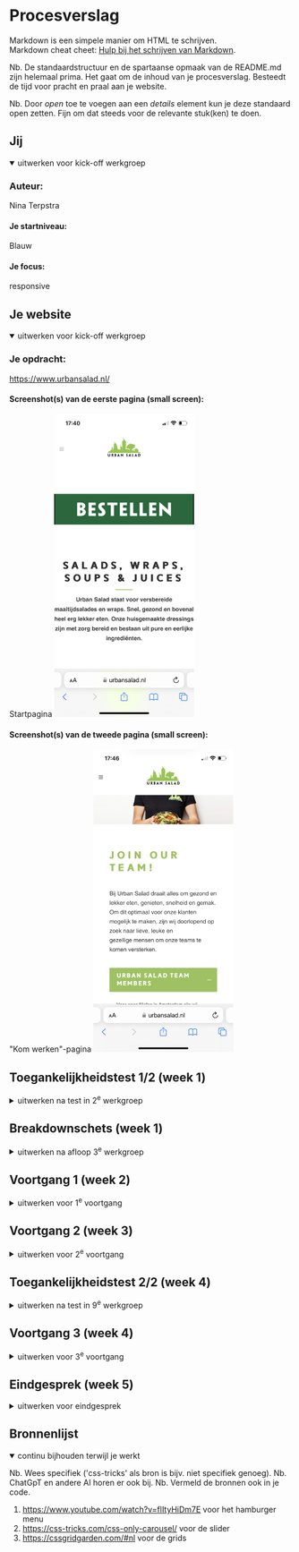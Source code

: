 # Procesverslag
Markdown is een simpele manier om HTML te schrijven.  
Markdown cheat cheet: [Hulp bij het schrijven van Markdown](https://github.com/adam-p/markdown-here/wiki/Markdown-Cheatsheet).

Nb. De standaardstructuur en de spartaanse opmaak van de README.md zijn helemaal prima. Het gaat om de inhoud van je procesverslag. Besteedt de tijd voor pracht en praal aan je website.

Nb. Door *open* toe te voegen aan een *details* element kun je deze standaard open zetten. Fijn om dat steeds voor de relevante stuk(ken) te doen.





## Jij

<details open>
  <summary>uitwerken voor kick-off werkgroep</summary>

  ### Auteur:
  Nina Terpstra

  #### Je startniveau:
  Blauw

  #### Je focus:
  responsive 
 
</details>





## Je website

<details open>
  <summary>uitwerken voor kick-off werkgroep</summary>

  ### Je opdracht:
  https://www.urbansalad.nl/

  #### Screenshot(s) van de eerste pagina (small screen): 
  Startpagina
  <img src="readme-images/IMG_B2935A372A73-1.jpeg" width="250px" alt="beginpagina">

  #### Screenshot(s) van de tweede pagina (small screen):
  "Kom werken"-pagina
  <img src="readme-images/IMG_B88EB7AC1C1C-1.jpeg" width="250px" alt="pagina over bij US komen werken">
 
</details>



## Toegankelijkheidstest 1/2 (week 1)

<details>
  <summary>uitwerken na test in 2<sup>e</sup> werkgroep</summary>

  ### Bevindingen
  Lijst met je bevindingen die in de test naar voren kwamen:
  De website die ik heb gekozen, is redelijk goed gemaakt voor een Voice Over. Alles wordt goed uitgesproken, alleen een aantal 
  afbeeldingen zijn niet goed omschreven. Ook is er gebruik gemaakt van een duidelijke taal, zonder bijvoorbeeld metaforen. Wel komen er een aantal onderdelen niet voor in de Voice-over die je wel op de site ziet.
</details>



## Breakdownschets (week 1)

<details>
  <summary>uitwerken na afloop 3<sup>e</sup> werkgroep</summary>

  ### de hele pagina: 
  <img src="readme-images/IMG_0435.jpg" width="375px" alt="breakdown van de hele pagina">

</details>





## Voortgang 1 (week 2)

<details>
  <summary>uitwerken voor 1<sup>e</sup> voortgang</summary>

  ### Stand van zaken
  Ik wist al welke site ik wilde gaan doen, namelijk die van mijn werk. Aangezien daar nog heel veel aan verbeterd kan worden. Alleen 
  alleen had ik wel moeite met Github. Voor mij is het totaal niet logisch en ook met de uitleg er naast was het moeilijk. Daarbij kwam 
  mijn site maar niet online.


  ### Agenda voor meeting
  samen met je groepje opstellen

  | student 1      | student 2          | student 3    | student 4        |
  | Ik heb nog geen| ik twijfel nog     | ik ben wel al| Ik weet welke    |
  | goede site     | tussen twee sites  | begonnen met | site ik wil gaan |
  | gevonden       | en moet mijn github| mijn site,   | doen maar ik loop|
  |                | nog aanmaken       | maar niet ver| vast met github  |
                                          

  ### Verslag van meeting
  hier na afloop snel de uitkomsten van de meeting vastleggen

  - Een aantal hebben nog geen site
  - Een student loopt vast met github maar wordt geholpen door medestudent
  - Een student twijfelde nog maar heeft samen met een andere student een site gekozen
  - De studenten moeten wel harder gaan werken om op schema te blijven
    
</details>





## Voortgang 2 (week 3)

<details>
  <summary>uitwerken voor 2<sup>e</sup> voortgang</summary>

  ### Stand van zaken
  Ik heb de basis al, maar de moeilijke dingen als een automatische slider met afbeeldingen en een hamburgermenu lukt mij niet. Ik ben 
  er al erg lang mee bezig maar kom er niet uit, ook niet met uitlegfilmpjes op bijvoorbeeld Youtube of uitleg op sites als w3schools en 
  css-tricks.


  ### Agenda voor meeting
  samen met je groepje opstellen

  | student 1      | student 2          | student 3    | student 4        |
  | het lukt mij   | een hamburger-menu | het gaat     | bij lukken de    |
  | niet om een    | wil mij niet lukken| eigenlijk wel| dropdowns en de  |
  | slider te maken| en mij lukt de     | goed, maar ik| slider ook niet  |
  |                | slider ook niet    | ben nog niet |                  |
                                          ver

<img src="moeiteslider.png" alt="halve slider">

De slider is nu een hele lange afbeelding die van links naar rechts gaat en ook niet stopt. Naast dat hij niet stopt, weet ik dat één lange afbeelding niet de juiste manier is en wil ik dat de slider het doen met drie verschillende afbeeldingen.

  ### Verslag van meeting
  hier na afloop snel de uitkomsten van de meeting vastleggen

  - De meeste hebben de basis al van de website
  - Er wordt veel tegen de complexere items aangelopen
  - Zo wil het maken van een slider bij niemand lukken
  - Een hamburger menu en dropdowns willen sommige ook niet lukken
  - Studenten uit de groep kunnen elkaar wel helpen bij moeilijkheden want anderen begrijpen wel de hamburger menu's en dropdowns

</details>


## Toegankelijkheidstest 2/2 (week 4)

<details>
  <summary>uitwerken na test in 9<sup>e</sup> werkgroep</summary>

  ### Bevindingen
  Lijst met je bevindingen die in de test naar voren kwamen (geef ook aan wat er verbeterd is):
  Naast dat er in plaats van 2 fouten en 95 waarschuwingen er nu alleen nog 8 waarschuwingen over zijn en dus nu de HTML wel gevalideerd 
  wordt, zijn er ook een aantal andere dingen uit de test gekomen die anders zijn. Zo worden nu alle elementen die je ziet op de pagina 
  benoemd door de Voice-Over en dat ook met een duidelijke benaming. Ook zijn de knoppen en linkjes nu beter klikbaar, zo was de 
  hamburger-menu op de originele site heel klein en heb ik die een stuk groter gemaakt. Het contrast in kleuren was al erg goed, maar 
  heb ik nog wat verbeterd door de knoppen die bijna zwart waren gewoon zwart te maken. Ook heb ik tussen een aantal items wat meer 
  ruimte gezet om een duidelijk onderscheid te krijgen. In de originele site had je ook minimaal 3 h1's per pagina en dat heb ik terug       gebracht naar 1 h1 per pagina. Ook werden eerst voor alle links button-elementen gebruikt, die heb ik bij de juiste veranderd in a- 
  elementen. En hoe er in de mobiele versie van de site geen slider stond, heb ik die in mijn site wel ook voor de mobiele gebruikers 
  zichtbaar gemaakt.

</details>





## Voortgang 3 (week 4)

<details>
  <summary>uitwerken voor 3<sup>e</sup> voortgang</summary>

  ### Stand van zaken
  Ik loop nog steeds vast met de slider en een grote grid, maar verder zijn de eerste en tweede pagina nu wel af voor de mobiele   
  gebruikers. Ik ben begonnen met het responsive maken en een heleboel onderdelen gingen eigenlijk al goed mee. Ik ben nu veel met de 
  "@media" bezig en tot nu toe lukt dat erg goed.

  <img src="grotegrid.png" alt="grote grid">
  
  ### Agenda voor meeting
  samen met je groepje opstellen

  | student 1      | student 2          | student 3    | student 4        |
  | Ik loop tegen  | Ik ben begonnen met|Ik heb mijn   | Ik ben al        |
  | de slider en   | het responsive     | eerste pagina| begonnen aan de  |
  | grid aan, maar | maken maar kom er  | responsive   | tweede pagina    |
  | verder ben ik  | niet goed uit      | gemaakt maar | responsive te    |
    klaar om                              moet nog een   maken maar de 1e
    responsive te                         hele pagina    is nog niet goed 
    maken                                 maken          gelukt

  ### Verslag van meeting
  hier na afloop snel de uitkomsten van de meeting vastleggen

  - Iedereen loopt ongeveer wel gelijk en op schema
  - De studenten hebben moeite met verschillende onderdelen
  - De studenten kunnen elkaar helpen en het elkaar goed uitleggen
  - Een aantal hebben moeite met het responsive maken en twijfelen toch om het niet responsive te maken
  - Een iemand moet nog een hele tweede pagina maken

</details>





## Eindgesprek (week 5)

<details>
  <summary>uitwerken voor eindgesprek</summary>

  ### Je uitkomst - karakteristiek screenshots:
  <img src="iphonehomepage.png" alt="uitomst">
    <img src="iphonehomepage2.png" alt="uitomst">
      <img src="iphonehomepage.3png" alt="uitomst">
        <img src="iphonehomepage4.png" alt="uitomst">
          <img src="iphonehomepage5.png" alt="uitomst">
            <img src="iphonewerkpage.png" alt="uitomst">
              <img src="iphonewerkpage2.png" alt="uitomst">
                <img src="werkpage.png" alt="uitomst">
                       <img src="werkpage.png" alt="uitomst">
                              <img src="homepage.png" alt="uitomst">
                                      <img src="homepage2.png" alt="uitomst">
                                              <img src="homepage3.png" alt="uitomst">
                                                      <img src="homepage4.png" alt="uitomst">


  ### Dit ging goed/Heb ik geleerd: 
  Korte omschrijving met plaatjes

  Ik heb sowieso veel geleerd op het gebied van responsive maken en het gebruiken van een grid. Ik weet nu ook hoe ik met flex-wrap nu   
  moet werpen en de basis respinsive maken ging erg snel en goed. Ook een hamburger menu ging aan de hand van een video erg gemakkelijk en 
  daarbij begreep ik (sowieso bij alles wat ik deed) goed wat ik aan het doen was.

  ### Dit was lastig/Is niet gelukt:
  Korte omschrijving met plaatjes

  Ik heb geleerd hoe een grid werkt, maar die ik moest maken vond ik erg ingewikkeld. Vooral om de grid responsive te maken lukte niet     
  heel goed, zo is hij wel goed op desktop formaat en iphone 12 pro formaat maar niet bij alle maten er tussen in of juist er buiten.

  <img src="grotegrid.png" alt="bummer">
</details>





## Bronnenlijst

<details open>
  <summary>continu bijhouden terwijl je werkt</summary>

  Nb. Wees specifiek ('css-tricks' als bron is bijv. niet specifiek genoeg). 
  Nb. ChatGpT en andere AI horen er ook bij.
  Nb. Vermeld de bronnen ook in je code.

  1. https://www.youtube.com/watch?v=flItyHiDm7E voor het hamburger menu
  2. https://css-tricks.com/css-only-carousel/ voor de slider
  3. https://cssgridgarden.com/#nl voor de grids

</details>
